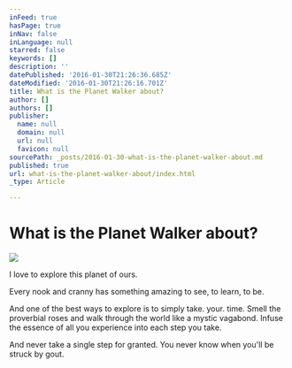 ```yaml
---
inFeed: true
hasPage: true
inNav: false
inLanguage: null
starred: false
keywords: []
description: ''
datePublished: '2016-01-30T21:26:36.685Z'
dateModified: '2016-01-30T21:26:16.701Z'
title: What is the Planet Walker about?
author: []
authors: []
publisher:
  name: null
  domain: null
  url: null
  favicon: null
sourcePath: _posts/2016-01-30-what-is-the-planet-walker-about.md
published: true
url: what-is-the-planet-walker-about/index.html
_type: Article

---
```

# What is the Planet Walker about?
![](https://the-grid-user-content.s3-us-west-2.amazonaws.com/2497d102-f8af-442a-8a21-405a1866c85e.JPG)

I love to explore this planet of ours.  

Every nook and cranny has something amazing to see, to learn, to be.

And one of the best ways to explore is to simply take. your. time.  Smell the proverbial roses and walk through the world like a mystic vagabond.  Infuse the essence of all you experience into each step you take.

And never take a single step for granted.  You never know when you'll be struck by gout.